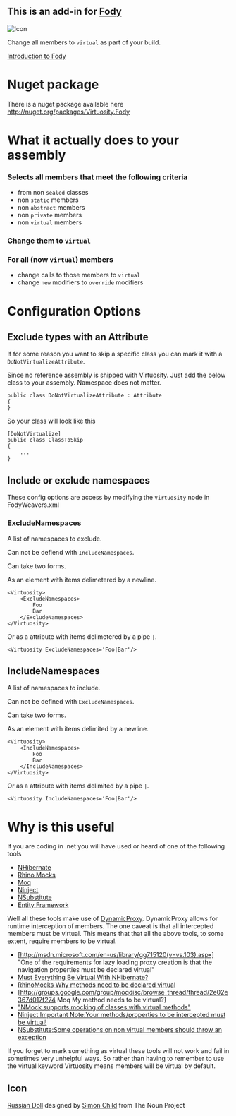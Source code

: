 ## This is an add-in for [Fody](https://github.com/Fody/Fody/) 

![Icon](https://raw.github.com/Fody/Virtuosity/master/Icons/package_icon.png)

Change all members to `virtual` as part of your build.

[Introduction to Fody](http://github.com/Fody/Fody/wiki/SampleUsage)

# Nuget package

There is a nuget package available here http://nuget.org/packages/Virtuosity.Fody 

# What it actually does to your assembly

### Selects all members that meet the following criteria
  * from non `sealed` classes
  * non `static` members
  * non `abstract` members
  * non `private` members
  * non `virtual` members

### Change them to `virtual`
### For all (now `virtual`) members 
  * change calls to those members to `virtual`
  * change `new` modifiers to `override` modifiers

# Configuration Options

## Exclude types with an Attribute

If for some reason you want to skip a specific class you can mark it with a `DoNotVirtualizeAttribute`. 

Since no reference assembly is shipped with Virtuosity. Just add the below class to your assembly. Namespace does not matter.

    public class DoNotVirtualizeAttribute : Attribute
    {
    }

So your class will look like this

    [DoNotVirtualize]
    public class ClassToSkip
    {
        ...
    }

## Include or exclude namespaces
 
These config options are access by modifying the `Virtuosity` node in FodyWeavers.xml 
 
### ExcludeNamespaces

A list of namespaces to exclude.

Can not be defiend with `IncludeNamespaces`.

Can take two forms. 

As an element with items delimetered by a newline.

    <Virtuosity>
        <ExcludeNamespaces>
            Foo
            Bar
        </ExcludeNamespaces>
    </Virtuosity>
    
Or as a attribute with items delimetered by a pipe `|`.

    <Virtuosity ExcludeNamespaces='Foo|Bar'/>
    
        
## IncludeNamespaces

A list of namespaces to include.

Can not be defined with `ExcludeNamespaces`.

Can take two forms. 

As an element with items delimited by a newline.

    <Virtuosity>
        <IncludeNamespaces>
            Foo
            Bar
        </IncludeNamespaces>
    </Virtuosity>
    
Or as a attribute with items delimited by a pipe `|`.

    <Virtuosity IncludeNamespaces='Foo|Bar'/>


# Why is this useful

If you are coding in .net you will have used or heard of one of the following tools

 * [NHibernate](http://community.jboss.org/wiki/NHibernateforNET)
 * [Rhino Mocks](http://hibernatingrhinos.com/oss/rhino-mocks)
 * [Moq](http://code.google.com/p/moq/)
 * [Ninject](http://ninject.org/)
 * [NSubstitute](http://nsubstitute.github.com/)
 * [Entity Framework](http://www.asp.net/entity-framework/)

Well all these tools make use of [DynamicProxy](http://www.castleproject.org/projects/dynamicproxy/). DynamicProxy allows for runtime interception of members. The one caveat is that all intercepted members must be virtual. This means that that all the above tools, to some extent, require members to be virtual.

 * [http://msdn.microsoft.com/en-us/library/gg715120(v=vs.103).aspx] "One of the requirements for lazy loading proxy creation is that the navigation properties must be declared virtual"
 * [Must Everything Be Virtual With NHibernate?](http://davybrion.com/blog/2009/03/must-everything-be-virtual-with-nhibernate/)
 * [RhinoMocks Why methods need to be declared virtual](http://groups.google.com/group/RhinoMocks/browse_thread/thread/a2cb93f1ba8d4735/37d377ddb92cb729?lnk=gst&q=virtual)
 * [http://groups.google.com/group/moqdisc/browse_thread/thread/2e02e367d017f274 Moq My method needs to be virtual?]
 * ["NMock supports mocking of classes with virtual methods"](http://www.nmock.org/nmock1-documentation.html)
 * [Ninject Important Note:Your methods/properties to be intercepted must be virtual!](http://innovatian.com/2010/03/using-ninject-extensions-interception-part-1-the-basics/)
 * [NSubstitute:Some operations on non virtual members should throw an exception](http://groups.google.com/group/nsubstitute/browse_thread/thread/407cb0408ce97bfd)

If you forget to mark something as virtual these tools will not work and fail in sometimes very unhelpful ways. So rather than having to remember to use the virtual keyword Virtuosity means members will be virtual by default.



## Icon

<a href="http://thenounproject.com/noun/russian-doll/#icon-No1964" target="_blank">Russian Doll</a> designed by <a href="http://thenounproject.com/Simon Child" target="_blank">Simon Child</a> from The Noun Project


